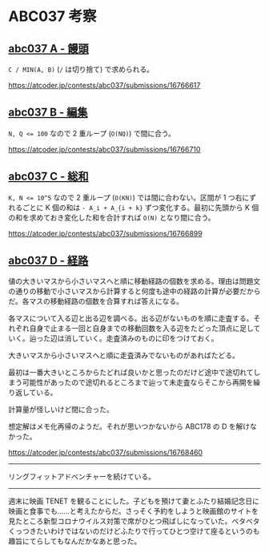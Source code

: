 # ABC037 考察

## [abc037 A - 饅頭](https://atcoder.jp/contests/abc037/tasks/abc037_a)

`C / MIN(A, B)` (`/` は切り捨て) で求められる。

<https://atcoder.jp/contests/abc037/submissions/16766617>

## [abc037 B - 編集](https://atcoder.jp/contests/abc037/tasks/abc037_b)

`N, Q <= 100` なので 2 重ループ (`O(NQ)`) で間に合う。

<https://atcoder.jp/contests/abc037/submissions/16766710>

## [abc037 C - 総和](https://atcoder.jp/contests/abc037/tasks/abc037_c)

`K, N <= 10^5` なので 2 重ループ (`O(KN)`) では間に合わない。区間が 1 つ右にずれるごとに K 個の和は `- A_i + A_{i + k}` ずつ変化する。最初に先頭から K 個の和を求めておき変化した和を合計すれば `O(N)` となり間に合う。

<https://atcoder.jp/contests/abc037/submissions/16766899>

## [abc037 D - 経路](https://atcoder.jp/contests/abc037/tasks/abc037_d)

値の大きいマスから小さいマスへと順に移動経路の個数を求める。理由は問題文の通りの移動で小さいマスから計算すると何度も途中の経路の計算が必要だからだ。各マスの移動経路の個数を合算すれば答えになる。

各マスについて入る辺と出る辺を調べる。出る辺がないものを順に走査する。それぞれ自身で止まる一回と自身までの移動回数を入る辺をたどった頂点に足していく。辿った辺は消していく。走査済みのものに印をつけておく。

大きいマスから小さいマスへと順に走査済みでないものがあればたどる。

最初は一番大きいところからたどれば良いかと思ったのだけど途中で途切れてしまう可能性があったので途切れるところまで辿って未走査ならそこから再開を繰り返している。

計算量が怪しいけど間に合った。

想定解はメモ化再帰のようだ。それが思いつかないから ABC178 の D を解けなかった。

<https://atcoder.jp/contests/abc037/submissions/16768460>

---

リングフィットアドベンチャーを続けている。

---

週末に映画 TENET を観ることにした。子どもを預けて妻とふたり結婚記念日に映画と食事でも……と考えたからだ。さっそく予約をしようと映画館のサイトを見たところ新型コロナウイルス対策で席がひとつ飛ばしになっていた。ベタベタくっつきたいわけではないのだけどふたりで行ってひとつ空けて座るというのも趣旨にてらしてもなんだかなあと思った。
